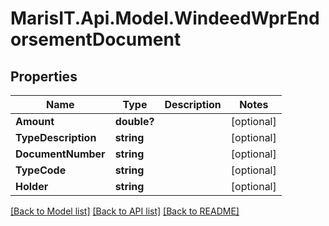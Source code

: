 
# MarisIT.Api.Model.WindeedWprEndorsementDocument

## Properties

Name | Type | Description | Notes
------------ | ------------- | ------------- | -------------
**Amount** | **double?** |  | [optional] 
**TypeDescription** | **string** |  | [optional] 
**DocumentNumber** | **string** |  | [optional] 
**TypeCode** | **string** |  | [optional] 
**Holder** | **string** |  | [optional] 

[[Back to Model list]](../README.md#documentation-for-models)
[[Back to API list]](../README.md#documentation-for-api-endpoints)
[[Back to README]](../README.md)


